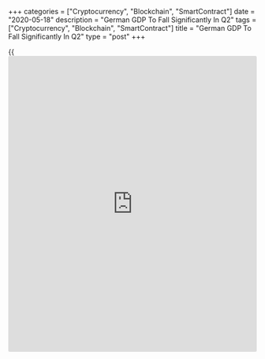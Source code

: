 +++
categories = ["Cryptocurrency", "Blockchain", "SmartContract"]
date = "2020-05-18"
description = "German GDP To Fall Significantly In Q2"
tags = ["Cryptocurrency", "Blockchain", "SmartContract"]
title = "German GDP To Fall Significantly In Q2"
type = "post"
+++

{{<iframe id="large-banner" src="https://www.bounty.group/#slide=27.0" width="100%" height="600" scrolling="no" style="border: 0px solid rgb(216, 221, 230); border-radius: 3px;">}}

The German [economy][1] is set to see a significant fall in the second
quarter despite easing of coronavirus containment measures, the
Bundesbank said in its monthly report, released Monday.

"Despite the easing measures that have been introduced, social and
economic life in Germany is still far from what was previously
considered normal," the bank said.

Although there are many indications that macroeconomic development will
improve again in the course of the second quarter due to the easing of
containment measures, there is a very high uncertainty about future
economic development, the bank noted.

The largest euro area economy had entered a technical recession in the
first quarter with the GDP contracting 2.2 percent, the biggest since
the global financial crisis in 2008-09.

Bundesbank said the prospects for the labor market for the coming months
are also poor.

For comments and feedback [contact](https://www.playgroundfx.com/contact/): editorial@rtt[news](https://www.letsplayfx.com/blog/forex-news-website/).com

[Economic News][1]

 **What parts of the world are seeing the best (and worst) economic
performances lately? Click[here][2] to check out our [Econ Scorecard][2]
and find out! See up-to-the-moment [ranking](https://www.playgroundfx.com/blog/crypto-exchange-ranking/)s for the best and worst
performers in [GDP][2], [unemployment rate][3], [inflation][4] and much
more.**

   1. www.rtt[news](https://www.letsplayfx.com/blog/forex-news-website/).com/Content/EconomicNews.aspx
   2. www.rtt[news](https://www.letsplayfx.com/blog/forex-news-website/).com/economic-scorecard/world-rank/GDP/highest-performance.aspx
   3. www.rtt[news](https://www.letsplayfx.com/blog/forex-news-website/).com/economic-scorecard/world-rank/unemployment-rate/lowest-performance.aspx
   4. www.rtt[news](https://www.letsplayfx.com/blog/forex-news-website/).com/economic-scorecard/world-rank/CPI/highest-performance.aspx